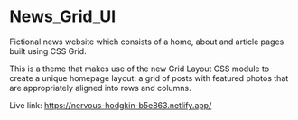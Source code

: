 # News_Grid_UI

Fictional news website which consists of a home, about and article pages built using CSS Grid.

This is a theme that makes use of the new Grid Layout CSS module to create a unique homepage layout: a grid of posts with featured photos that are appropriately aligned into rows and columns.

Live link: https://nervous-hodgkin-b5e863.netlify.app/
